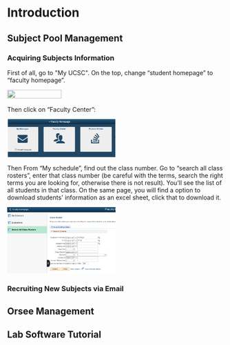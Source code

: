 # Introduction

## Subject Pool Management

### Acquiring Subjects Information
First of all, go to "My UCSC". On the top, change “student homepage” to “faculty homepage”. 

<img src="https://github.com/zhaoqiwang1/Leeps_Management/pictures/myucsc1.png" width=50% height=50%>

Then click on “Faculty Center”:

<img src="pictures/myucsc2.png" width=50% height=50%>

Then From “My schedule”, find out the class number. Go to “search all class rosters”, enter that class number (be careful with the terms, search the right terms you are looking for, otherwise there is not result). You’ll see the list of all students in that class. On the same page, you will find a option to download students' information as an excel sheet, click that to download it.

<img src="pictures/myucsc3.png" width=50% height=50%>


### Recruiting New Subjects via Email

## Orsee Management

## Lab Software Tutorial
